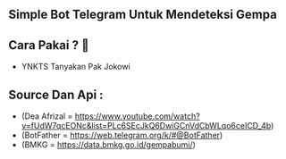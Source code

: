 Simple Bot Telegram Untuk Mendeteksi Gempa 
-

Cara Pakai ? 🤔
-

* YNKTS Tanyakan Pak Jokowi 

Source Dan Api : 
-
* (Dea Afrizal = https://www.youtube.com/watch?v=fUdW7qcEONc&list=PLc6SEcJkQ6DwiGCnVdCbWLqo6ceICD_4b)
* (BotFather = https://web.telegram.org/k/#@BotFather)
* (BMKG = https://data.bmkg.go.id/gempabumi/)
